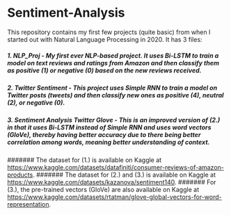 # Sentiment-Analysis
This repository contains my first few projects (quite basic) from when I started out with Natural Language Processing in 2020. 
It has 3 files:
##### 1. NLP_Proj - My first ever NLP-based project. It uses Bi-LSTM to train a model on text reviews and ratings from Amazon and then classify them as positive (1) or negative (0) based on the new reviews received.
##### 2. Twitter Sentiment - This project uses Simple RNN to train a model on Twitter posts (tweets) and then classify new ones as positive (4), neutral (2), or negative (0).
##### 3. Sentiment Analysis Twitter Glove - This is an improved version of (2.) in that it uses Bi-LSTM instead of Simple RNN and uses word vectors (GloVe), thereby having better accuracy due to there being better correlation among words, meaning better understanding of context.
####### The dataset for (1.) is available on Kaggle at https://www.kaggle.com/datasets/datafiniti/consumer-reviews-of-amazon-products.
####### The dataset for (2.) and (3.) is available on Kaggle at https://www.kaggle.com/datasets/kazanova/sentiment140.
####### For (3.), the pre-trained vectors (GloVe) are also available on Kaggle at https://www.kaggle.com/datasets/rtatman/glove-global-vectors-for-word-representation.
